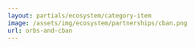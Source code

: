 ```yaml
---
layout: partials/ecosystem/category-item
image: /assets/img/ecosystem/partnerships/cban.png
url: orbs-and-cban
---
```

